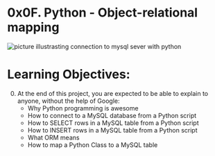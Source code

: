 # 0x0F. Python - Object-relational mapping
![picture illustrasting connection to mysql sever with python](https://oracle-patches.com/images/751/mysql_connect_python.jpg)
# Learning Objectives:
0. At the end of this project, you are expected to be able to explain to anyone, without the help of Google:
    * Why Python programming is awesome
    + How to connect to a MySQL database from a Python script
    * How to SELECT rows in a MySQL table from a Python script
    + How to INSERT rows in a MySQL table from a Python script
    * What ORM means
    + How to map a Python Class to a MySQL table
